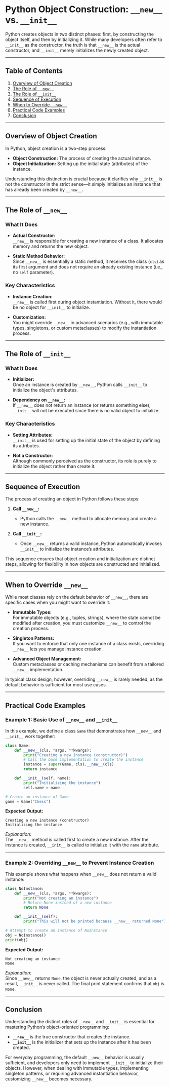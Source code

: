 # Python Object Construction: `__new__` vs. `__init__`

Python creates objects in two distinct phases: first, by constructing the object itself, and then by initializing it. While many developers often refer to `__init__` as the constructor, the truth is that `__new__` is the actual constructor, and `__init__` merely initializes the newly created object.

---

## Table of Contents

1. [Overview of Object Creation](#overview-of-object-creation)
2. [The Role of `__new__`](#the-role-of-__new__)
3. [The Role of `__init__`](#the-role-of-__init__)
4. [Sequence of Execution](#sequence-of-execution)
5. [When to Override `__new__`](#when-to-override-__new__)
6. [Practical Code Examples](#practical-code-examples)
7. [Conclusion](#conclusion)

---

## Overview of Object Creation

In Python, object creation is a two-step process:
- **Object Construction:** The process of creating the actual instance.
- **Object Initialization:** Setting up the initial state (attributes) of the instance.

Understanding this distinction is crucial because it clarifies why `__init__` is not the constructor in the strict sense—it simply initializes an instance that has already been created by `__new__`.

---

## The Role of `__new__`

### What It Does

- **Actual Constructor:**  
  `__new__` is responsible for creating a new instance of a class. It allocates memory and returns the new object.
  
- **Static Method Behavior:**  
  Since `__new__` is essentially a static method, it receives the class (`cls`) as its first argument and does not require an already existing instance (i.e., no `self` parameter).

### Key Characteristics

- **Instance Creation:**  
  `__new__` is called first during object instantiation. Without it, there would be no object for `__init__` to initialize.
  
- **Customization:**  
  You might override `__new__` in advanced scenarios (e.g., with immutable types, singletons, or custom metaclasses) to modify the instantiation process.

---

## The Role of `__init__`

### What It Does

- **Initializer:**  
  Once an instance is created by `__new__`, Python calls `__init__` to initialize the object's attributes.
  
- **Dependency on `__new__`:**  
  If `__new__` does not return an instance (or returns something else), `__init__` will not be executed since there is no valid object to initialize.

### Key Characteristics

- **Setting Attributes:**  
  `__init__` is used for setting up the initial state of the object by defining its attributes.
  
- **Not a Constructor:**  
  Although commonly perceived as the constructor, its role is purely to initialize the object rather than create it.

---

## Sequence of Execution

The process of creating an object in Python follows these steps:

1. **Call `__new__`:**  
   - Python calls the `__new__` method to allocate memory and create a new instance.
   
2. **Call `__init__`:**  
   - Once `__new__` returns a valid instance, Python automatically invokes `__init__` to initialize the instance’s attributes.

This sequence ensures that object creation and initialization are distinct steps, allowing for flexibility in how objects are constructed and initialized.

---

## When to Override `__new__`

While most classes rely on the default behavior of `__new__`, there are specific cases when you might want to override it:

- **Immutable Types:**  
  For immutable objects (e.g., tuples, strings), where the state cannot be modified after creation, you must customize `__new__` to control the creation process.

- **Singleton Patterns:**  
  If you want to enforce that only one instance of a class exists, overriding `__new__` lets you manage instance creation.

- **Advanced Object Management:**  
  Custom metaclasses or caching mechanisms can benefit from a tailored `__new__` implementation.

In typical class design, however, overriding `__new__` is rarely needed, as the default behavior is sufficient for most use cases.

---

## Practical Code Examples

### Example 1: Basic Use of `__new__` and `__init__`

In this example, we define a class `Game` that demonstrates how `__new__` and `__init__` work together:

```python
class Game:
    def __new__(cls, *args, **kwargs):
        print("Creating a new instance (constructor)")
        # Call the base implementation to create the instance
        instance = super(Game, cls).__new__(cls)
        return instance

    def __init__(self, name):
        print("Initializing the instance")
        self.name = name

# Create an instance of Game
game = Game("Chess")
```

**Expected Output:**
```
Creating a new instance (constructor)
Initializing the instance
```

*Explanation:*  
The `__new__` method is called first to create a new instance. After the instance is created, `__init__` is called to initialize it with the `name` attribute.

---

### Example 2: Overriding `__new__` to Prevent Instance Creation

This example shows what happens when `__new__` does not return a valid instance:

```python
class NoInstance:
    def __new__(cls, *args, **kwargs):
        print("Not creating an instance")
        # Return None instead of a new instance
        return None

    def __init__(self):
        print("This will not be printed because __new__ returned None")

# Attempt to create an instance of NoInstance
obj = NoInstance()
print(obj)
```

**Expected Output:**
```
Not creating an instance
None
```

*Explanation:*  
Since `__new__` returns `None`, the object is never actually created, and as a result, `__init__` is never called. The final print statement confirms that `obj` is `None`.

---

## Conclusion

Understanding the distinct roles of `__new__` and `__init__` is essential for mastering Python’s object-oriented programming:

- **`__new__`** is the true constructor that creates the instance.
- **`__init__`** is the initializer that sets up the instance after it has been created.

For everyday programming, the default `__new__` behavior is usually sufficient, and developers only need to implement `__init__` to initialize their objects. However, when dealing with immutable types, implementing singleton patterns, or requiring advanced instantiation behavior, customizing `__new__` becomes necessary.

